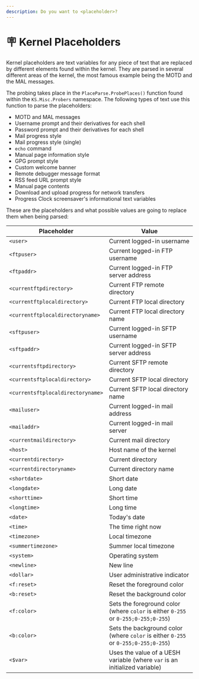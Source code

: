 ```yaml
---
description: Do you want to <placeholder>?
---
```


# 🪧 Kernel Placeholders

Kernel placeholders are text variables for any piece of text that are replaced by different elements found within the kernel. They are parsed in several different areas of the kernel, the most famous example being the MOTD and the MAL messages.

The probing takes place in the `PlaceParse.ProbePlaces()` function found within the `KS.Misc.Probers` namespace. The following types of text use this function to parse the placeholders:

* MOTD and MAL messages
* Username prompt and their derivatives for each shell
* Password prompt and their derivatives for each shell
* Mail progress style
* Mail progress style (single)
* `echo` command
* Manual page information style
* GPG prompt style
* Custom welcome banner
* Remote debugger message format
* RSS feed URL prompt style
* Manual page contents
* Download and upload progress for network transfers
* Progress Clock screensaver's informational text variables

These are the placeholders and what possible values are going to replace them when being parsed:

| Placeholder                       | Value                                                                              |
| --------------------------------- | ---------------------------------------------------------------------------------- |
| `<user>`                          | Current logged-in username                                                         |
| `<ftpuser>`                       | Current logged-in FTP username                                                     |
| `<ftpaddr>`                       | Current logged-in FTP server address                                               |
| `<currentftpdirectory>`           | Current FTP remote directory                                                       |
| `<currentftplocaldirectory>`      | Current FTP local directory                                                        |
| `<currentftplocaldirectoryname>`  | Current FTP local directory name                                                   |
| `<sftpuser>`                      | Current logged-in SFTP username                                                    |
| `<sftpaddr>`                      | Current logged-in SFTP server address                                              |
| `<currentsftpdirectory>`          | Current SFTP remote directory                                                      |
| `<currentsftplocaldirectory>`     | Current SFTP local directory                                                       |
| `<currentsftplocaldirectoryname>` | Current SFTP local directory name                                                  |
| `<mailuser>`                      | Current logged-in mail address                                                     |
| `<mailaddr>`                      | Current logged-in mail server                                                      |
| `<currentmaildirectory>`          | Current mail directory                                                             |
| `<host>`                          | Host name of the kernel                                                            |
| `<currentdirectory>`              | Current directory                                                                  |
| `<currentdirectoryname>`          | Current directory name                                                             |
| `<shortdate>`                     | Short date                                                                         |
| `<longdate>`                      | Long date                                                                          |
| `<shorttime>`                     | Short time                                                                         |
| `<longtime>`                      | Long time                                                                          |
| `<date>`                          | Today's date                                                                       |
| `<time>`                          | The time right now                                                                 |
| `<timezone>`                      | Local timezone                                                                     |
| `<summertimezone>`                | Summer local timezone                                                              |
| `<system>`                        | Operating system                                                                   |
| `<newline>`                       | New line                                                                           |
| `<dollar>`                        | User administrative indicator                                                      |
| `<f:reset>`                       | Reset the foreground color                                                         |
| `<b:reset>`                       | Reset the background color                                                         |
| `<f:color>`                       | Sets the foreground color (where `color` is either `0-255` or `0-255;0-255;0-255`) |
| `<b:color>`                       | Sets the background color (where `color` is either `0-255` or `0-255;0-255;0-255`) |
| `<$var>`                          | Uses the value of a UESH variable (where `var` is an initialized variable)         |
